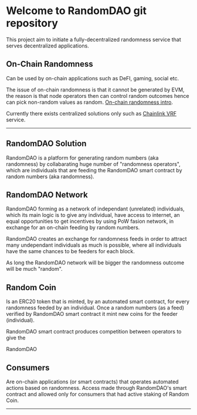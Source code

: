 # Welcome to RandomDAO git repository

This project aim to initiate a fully-decentralized randomness service that serves decentralized applications.



## On-Chain Randomness
Can be used by on-chain applications such as DeFI, gaming, social etc.

The issue of on-chain randomness is that it cannot be generated by EVM, the reason is that node operators then can control random outcomes hence can pick non-random values as random. [On-chain randomness intro](https://media.dedaub.com/bad-randomness-is-even-dicier-than-you-think-7fa2c6e0c2cd).

Currently there exists centralized solutions only such as [Chainlink VRF](https://docs.chain.link/vrf/v2/introduction/) service.

---

## RandomDAO Solution

RandomDAO is a platform for generating random numbers (aka randomness) by collabarating huge number of "randomness operators", which are individuals that are feeding the RandomDAO smart contract by random numbers (aka randomness).


## RandomDAO Network
RandomDAO forming as a network of independant (unrelated) individuals, which its main logic is to give any individual, have access to internet, an equal opportunities to get incentives by using PoW fasion network, in exchange for an on-chain feeding by random numbers.

RandomDAO creates an exchange for randomness feeds in order to attract many undependant individuals as much is possible, where all individuals have the same chances to be feeders for each block.

As long the RandomDAO network will be bigger the randomness outcome will be much "random".

## Random Coin

Is an ERC20 token that is minted, by an automated smart contract, for every randomness feeded by an individual. Once a random numbers (as a feed) verified by RandomDAO smart contract it mint new coins for the feeder (individual).

RandomDAO smart contract produces competition between operators to give the 

RandomDAO 

## Consumers
Are on-chain applications (or smart contracts) that operates automated actions based on randomness. Access made through RandomDAO's smart contract and allowed only for consumers that had active staking of Random Coin.

---
